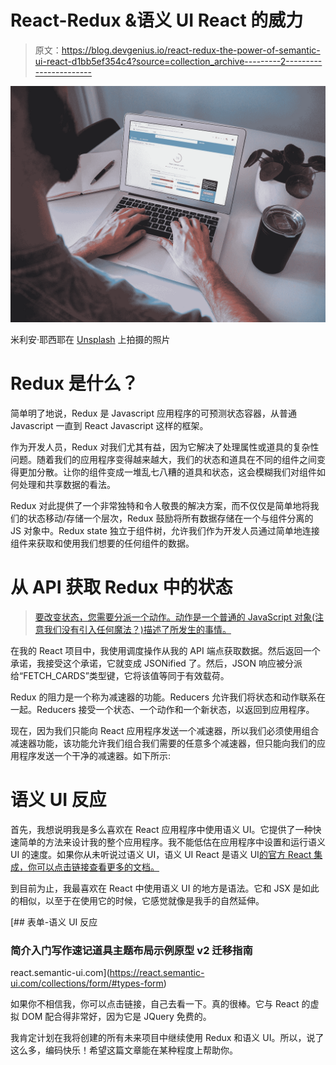 # React-Redux &语义 UI React 的威力

> 原文：<https://blog.devgenius.io/react-redux-the-power-of-semantic-ui-react-d1bb5ef354c4?source=collection_archive---------2----------------------->

![](img/53490c3864e631749e71d9584eeb871d.png)

米利安·耶西耶在 [Unsplash](https://unsplash.com?utm_source=medium&utm_medium=referral) 上拍摄的照片

# Redux 是什么？

简单明了地说，Redux 是 Javascript 应用程序的可预测状态容器，从普通 Javascript 一直到 React Javascript 这样的框架。

作为开发人员，Redux 对我们尤其有益，因为它解决了处理属性或道具的复杂性问题。随着我们的应用程序变得越来越大，我们的状态和道具在不同的组件之间变得更加分散。让你的组件变成一堆乱七八糟的道具和状态，这会模糊我们对组件如何处理和共享数据的看法。

Redux 对此提供了一个非常独特和令人敬畏的解决方案，而不仅仅是简单地将我们的状态移动/存储一个层次，Redux 鼓励将所有数据存储在一个与组件分离的 JS 对象中。Redux state 独立于组件树，允许我们作为开发人员通过简单地连接组件来获取和使用我们想要的任何组件的数据。

# 从 API 获取 Redux 中的状态

> [要改变状态，您需要分派一个动作。动作是一个普通的 JavaScript 对象(注意我们没有引入任何魔法？)描述了所发生的事情。](https://redux.js.org/introduction/core-concepts)

在我的 React 项目中，我使用调度操作从我的 API 端点获取数据。然后返回一个承诺，我接受这个承诺，它就变成 JSONified 了。然后，JSON 响应被分派给“FETCH_CARDS”类型键，它将该值等同于有效载荷。

Redux 的阻力是一个称为减速器的功能。Reducers 允许我们将状态和动作联系在一起。Reducers 接受一个状态、一个动作和一个新状态，以返回到应用程序。

现在，因为我们只能向 React 应用程序发送一个减速器，所以我们必须使用组合减速器功能，该功能允许我们组合我们需要的任意多个减速器，但只能向我们的应用程序发送一个干净的减速器。如下所示:

# 语义 UI 反应

首先，我想说明我是多么喜欢在 React 应用程序中使用语义 UI。它提供了一种快速简单的方法来设计我的整个应用程序。我不能低估在应用程序中设置和运行语义 UI 的速度。如果你从未听说过语义 UI，语义 UI React 是语义 UI[的官方 React 集成，你可以点击链接查看更多的文档。](https://semantic-ui.com/)

到目前为止，我最喜欢在 React 中使用语义 UI 的地方是语法。它和 JSX 是如此的相似，以至于在使用它的时候，它感觉就像是我手的自然延伸。

 [## 表单-语义 UI 反应

### 简介入门写作速记道具主题布局示例原型 v2 迁移指南

react.semantic-ui.com](https://react.semantic-ui.com/collections/form/#types-form) 

如果你不相信我，你可以点击链接，自己去看一下。真的很棒。它与 React 的虚拟 DOM 配合得非常好，因为它是 JQuery 免费的。

我肯定计划在我将创建的所有未来项目中继续使用 Redux 和语义 UI。所以，说了这么多，编码快乐！希望这篇文章能在某种程度上帮助你。